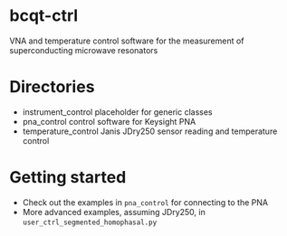 # bcqt-ctrl
VNA and temperature control software for the measurement of superconducting microwave resonators

# Directories
* instrument\_control    placeholder for generic classes
* pna\_control           control software for Keysight PNA
* temperature\_control   Janis JDry250 sensor reading and temperature control

# Getting started
* Check out the examples in `pna_control` for connecting to the PNA
* More advanced examples, assuming JDry250, in `user_ctrl_segmented_homophasal.py`
